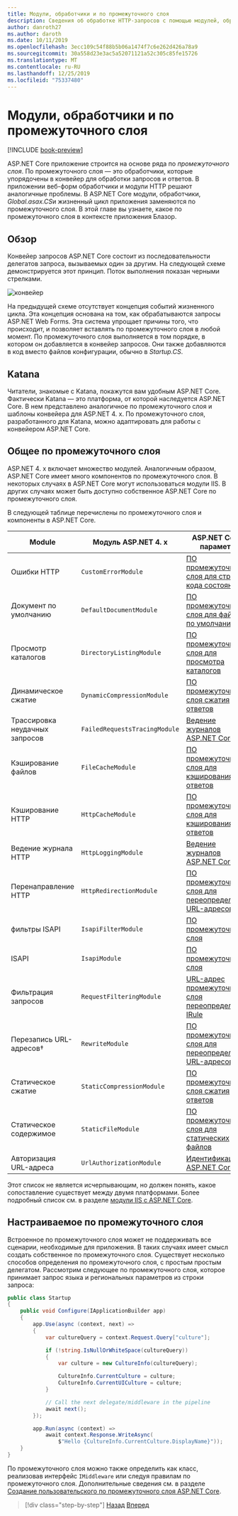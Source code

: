 ```yaml
---
title: Модули, обработчики и по промежуточного слоя
description: Сведения об обработке HTTP-запросов с помощью модулей, обработчиков и по промежуточного слоя.
author: danroth27
ms.author: daroth
ms.date: 10/11/2019
ms.openlocfilehash: 3ecc109c54f88b5b06a1474f7c6e262d426a78a9
ms.sourcegitcommit: 30a558d23e3ac5a52071121a52c305c85fe15726
ms.translationtype: MT
ms.contentlocale: ru-RU
ms.lasthandoff: 12/25/2019
ms.locfileid: "75337480"
---
```

# <a name="modules-handlers-and-middleware"></a>Модули, обработчики и по промежуточного слоя

[!INCLUDE [book-preview](../../../includes/book-preview.md)]

ASP.NET Core приложение строится на основе ряда по *промежуточного слоя*. По промежуточного слоя — это обработчики, которые упорядочены в конвейер для обработки запросов и ответов. В приложении веб-форм обработчики и модули HTTP решают аналогичные проблемы. В ASP.NET Core модули, обработчики, *Global.asax.CS*и жизненный цикл приложения заменяются по промежуточного слоя. В этой главе вы узнаете, какое по промежуточного слоя в контексте приложения Блазор.

## <a name="overview"></a>Обзор

Конвейер запросов ASP.NET Core состоит из последовательности делегатов запроса, вызываемых один за другим. На следующей схеме демонстрируется этот принцип. Поток выполнения показан черными стрелками.

![конвейер](media/middleware/request-delegate-pipeline.png)

На предыдущей схеме отсутствует концепция событий жизненного цикла. Эта концепция основана на том, как обрабатываются запросы ASP.NET Web Forms. Эта система упрощает причины того, что происходит, и позволяет вставлять по промежуточного слоя в любой момент. По промежуточного слоя выполняется в том порядке, в котором он добавляется в конвейер запросов. Они также добавляются в код вместо файлов конфигурации, обычно в *Startup.CS*.

## <a name="katana"></a>Katana

Читатели, знакомые с Katana, покажутся вам удобным ASP.NET Core. Фактически Katana — это платформа, от которой наследуется ASP.NET Core. В нем представлено аналогичное по промежуточного слоя и шаблоны конвейера для ASP.NET 4. x. По промежуточного слоя, разработанного для Katana, можно адаптировать для работы с конвейером ASP.NET Core.

## <a name="common-middleware"></a>Общее по промежуточного слоя

ASP.NET 4. x включает множество модулей. Аналогичным образом, ASP.NET Core имеет много компонентов по промежуточного слоя. В некоторых случаях в ASP.NET Core могут использоваться модули IIS. В других случаях может быть доступно собственное ASP.NET Core по промежуточного слоя.

В следующей таблице перечислены по промежуточного слоя и компоненты в ASP.NET Core.

|Module                 |Модуль ASP.NET 4. x           |ASP.NET Core, параметр|
|-----------------------|-----------------------------|-------------------|
|Ошибки HTTP            |`CustomErrorModule`          |[ПО промежуточного слоя для страниц кода состояния](/aspnet/core/fundamentals/error-handling#usestatuscodepages)|
|Документ по умолчанию       |`DefaultDocumentModule`      |[ПО промежуточного слоя для файлов по умолчанию](/aspnet/core/fundamentals/static-files#serve-a-default-document)|
|Просмотр каталогов     |`DirectoryListingModule`     |[ПО промежуточного слоя для просмотра каталогов](/aspnet/core/fundamentals/static-files#enable-directory-browsing)|
|Динамическое сжатие    |`DynamicCompressionModule`   |[ПО промежуточного слоя сжатия ответов](/aspnet/core/performance/response-compression)|
|Трассировка неудачных запросов|`FailedRequestsTracingModule`|[Ведение журналов ASP.NET Core](/aspnet/core/fundamentals/logging/index#tracesource-provider)|
|Кэширование файлов           |`FileCacheModule`            |[ПО промежуточного слоя для кэширования ответов](/aspnet/core/performance/caching/middleware)|
|Кэширование HTTP           |`HttpCacheModule`            |[ПО промежуточного слоя для кэширования ответов](/aspnet/core/performance/caching/middleware)|
|Ведение журнала HTTP           |`HttpLoggingModule`          |[Ведение журналов ASP.NET Core](/aspnet/core/fundamentals/logging/index)|
|Перенаправление HTTP       |`HttpRedirectionModule`      |[ПО промежуточного слоя для переопределения URL-адресов](/aspnet/core/fundamentals/url-rewriting)|
|фильтры ISAPI          |`IsapiFilterModule`          |[ПО промежуточного слоя](/aspnet/core/fundamentals/middleware/index)|
|ISAPI                  |`IsapiModule`                |[ПО промежуточного слоя](/aspnet/core/fundamentals/middleware/index)|
|Фильтрация запросов      |`RequestFilteringModule`     |[URL-адрес промежуточного слоя переопределения IRule](/aspnet/core/fundamentals/url-rewriting#irule-based-rule)|
|Перезапись URL-адресов&#8224;   |`RewriteModule`              |[ПО промежуточного слоя для переопределения URL-адресов](/aspnet/core/fundamentals/url-rewriting)|
|Статическое сжатие     |`StaticCompressionModule`    |[ПО промежуточного слоя сжатия ответов](/aspnet/core/performance/response-compression)|
|Статическое содержимое         |`StaticFileModule`           |[ПО промежуточного слоя для статических файлов](/aspnet/core/fundamentals/static-files)|
|Авторизация URL-адреса      |`UrlAuthorizationModule`     |[Идентификация ASP.NET Core](/aspnet/core/security/authentication/identity)|

Этот список не является исчерпывающим, но должен понять, какое сопоставление существует между двумя платформами. Более подробный список см. в разделе [модули IIS с ASP.NET Core](/aspnet/core/host-and-deploy/iis/modules).

## <a name="custom-middleware"></a>Настраиваемое по промежуточного слоя

Встроенное по промежуточного слоя может не поддерживать все сценарии, необходимые для приложения. В таких случаях имеет смысл создать собственное по промежуточного слоя. Существует несколько способов определения по промежуточного слоя, с простым простым делегатом. Рассмотрим следующее по промежуточного слоя, которое принимает запрос языка и региональных параметров из строки запроса:

```csharp
public class Startup
{
    public void Configure(IApplicationBuilder app)
    {
        app.Use(async (context, next) =>
        {
            var cultureQuery = context.Request.Query["culture"];

            if (!string.IsNullOrWhiteSpace(cultureQuery))
            {
                var culture = new CultureInfo(cultureQuery);

                CultureInfo.CurrentCulture = culture;
                CultureInfo.CurrentUICulture = culture;
            }

            // Call the next delegate/middleware in the pipeline
            await next();
        });

        app.Run(async (context) =>
            await context.Response.WriteAsync(
                $"Hello {CultureInfo.CurrentCulture.DisplayName}"));
    }
}
```

По промежуточного слоя можно также определить как класс, реализовав интерфейс `IMiddleware` или следуя правилам по промежуточного слоя. Дополнительные сведения см. в разделе [Создание пользовательского по промежуточного слоя ASP.NET Core](/aspnet/core/fundamentals/middleware/write).

>[!div class="step-by-step"]
>[Назад](data.md)
>[Вперед](config.md)
